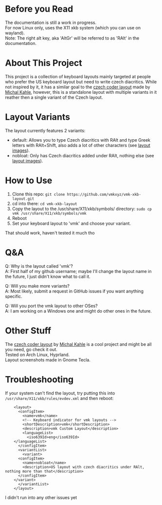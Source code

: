 # Before you Read
The documentation is still a work in progress.<br>
For now Linux only, uses the X11 xkb system (which you can use on wayland).<br>
Note: The right alt key, aka 'AltGr' will be referred to as 'RAlt' in the documentation.<br>

# About This Project
This project is a collection of keyboard layouts mainly targeted at people who prefer the US keyboard layout but need to write czech diacritics. While not inspired by it, it has a similar goal to the [czech coder layout](https://github.com/michalkahle/czech-coder-xkb) made by [Michal Kahle](https://github.com/michalkahle), however, this is a standalone layout with multiple variants in it reather then a single variant of the Czech layout.

# Layout Variants
The layout currently features 2 variants:
* default: Allows you to type Czech diacritics with RAlt and type Greek letters with RAlt+Shift, also adds a lot of other characters (see [layout images](readme/vmk_default/)).
* nobloat: Only has Czech diacritics added under RAlt, nothing else (see [layout images](readme/vmk_nobloat)).

# How to Use
1.  Clone this repo: `git clone https://github.com/vmkxyz/vmk-xkb-layout.git`
2.  cd into there: `cd vmk-xkb-layout`
3.  Copy the layout to the /usr/share/X11/xkb/symbols/ directory: `sudo cp vmk /usr/share/X11/xkb/symbols/vmk`
4.  Reboot
5.  Set your keyboard layout to 'vmk' and choose your variant.

That should work, haven't tested it much tho

# Q&A
Q: Why is the layout called 'vmk'?<br>
A: First half of my github username; maybe I'll change the layout name in the future, I just didn't know what to call it.

Q: Will you make more variants?<br>
A: Most likely, submit a request in GitHub issues if you want anything specific.

Q: Will you port the vmk layout to other OSes?<br>
A: I am working on a Windows one and might do other ones in the future.

# Other Stuff
The [czech coder layout](https://github.com/michalkahle/czech-coder-xkb) by [Michal Kahle](https://github.com/michalkahle) is a cool project and might be all you need, go check it out.<br>
Tested on Arch Linux, Hyprland.<br>
Layout screenshots made in Gnome Tecla.<br>

# Troubleshooting
If your system can't find the layout, try putting this into `/usr/share/X11/xkb/rules/evdev.xml` and then reboot:
````
    <layout>
      <configItem>
        <name>vmk</name>
        <!-- Keyboard indicator for vmk layouts -->
        <shortDescription>vmk</shortDescription>
        <description>vmk Custom Layout</description>
        <languageList>
          <iso639Id>eng</iso639Id>
	</languageList>
      </configItem>
      <variantList>
        <variant>
	  <configItem>
	    <name>nobloat</name>
	    <description>US layout with czech diacritics under RAlt, nothing more than that</description>
	  </configItem>
	</variant>
      </variantList>
    </layout>
````
I didn't run into any other issues yet
